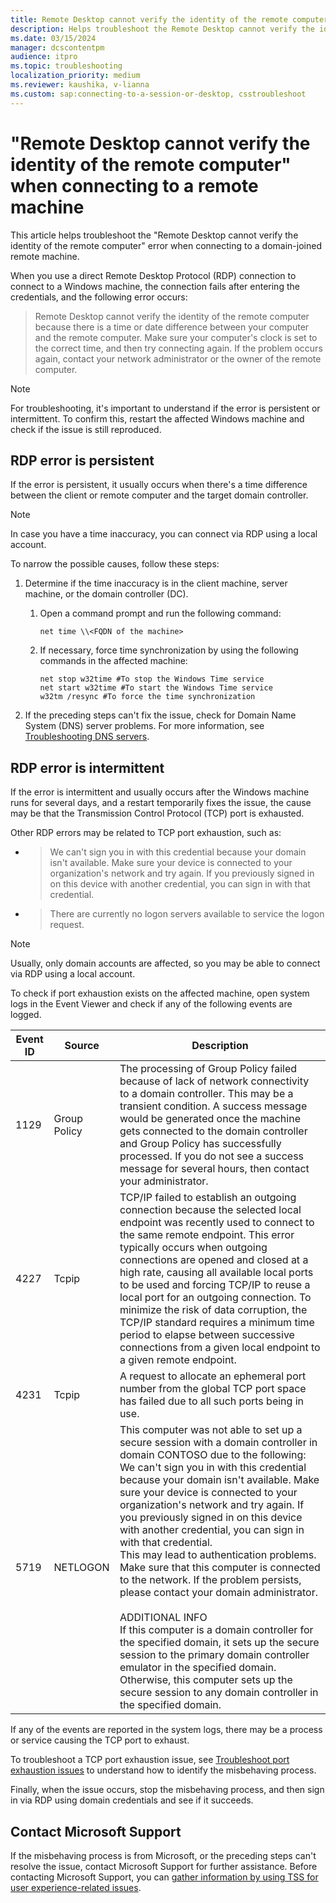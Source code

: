 ```yaml
---
title: Remote Desktop cannot verify the identity of the remote computer
description: Helps troubleshoot the Remote Desktop cannot verify the identity of the remote computer error when connecting to a domain-joined remote machine.
ms.date: 03/15/2024
manager: dcscontentpm
audience: itpro
ms.topic: troubleshooting
localization_priority: medium
ms.reviewer: kaushika, v-lianna
ms.custom: sap:connecting-to-a-session-or-desktop, csstroubleshoot
---
```

# "Remote Desktop cannot verify the identity of the remote computer" when connecting to a remote machine

This article helps troubleshoot the "Remote Desktop cannot verify the identity of the remote computer" error when connecting to a domain-joined remote machine.

When you use a direct Remote Desktop Protocol (RDP) connection to connect to a Windows machine, the connection fails after entering the credentials, and the following error occurs:

> Remote Desktop cannot verify the identity of the remote computer because there is a time or date difference between your computer and the remote computer. Make sure your computer's clock is set to the correct time, and then try connecting again. If the problem occurs again, contact your network administrator or the owner of the remote computer.

> [!NOTE]
> For troubleshooting, it's important to understand if the error is persistent or intermittent. To confirm this, restart the affected Windows machine and check if the issue is still reproduced.

## RDP error is persistent

If the error is persistent, it usually occurs when there's a time difference between the client or remote computer and the target domain controller.

> [!NOTE]
> In case you have a time inaccuracy, you can connect via RDP using a local account.

To narrow the possible causes, follow these steps:

1. Determine if the time inaccuracy is in the client machine, server machine, or the domain controller (DC).

    1. Open a command prompt and run the following command:

        ```console
        net time \\<FQDN of the machine>
        ```

    2. If necessary, force time synchronization by using the following commands in the affected machine:

        ```console
        net stop w32time #To stop the Windows Time service
        net start w32time #To start the Windows Time service
        w32tm /resync #To force the time synchronization
        ```

2. If the preceding steps can't fix the issue, check for Domain Name System (DNS) server problems. For more information, see [Troubleshooting DNS servers](/windows-server/networking/dns/troubleshoot/troubleshoot-dns-server).

## RDP error is intermittent

If the error is intermittent and usually occurs after the Windows machine runs for several days, and a restart temporarily fixes the issue, the cause may be that the Transmission Control Protocol (TCP) port is exhausted.

Other RDP errors may be related to TCP port exhaustion, such as:

- > We can't sign you in with this credential because your domain isn't available. Make sure your device is connected to your organization's network and try again. If you previously signed in on this device with another credential, you can sign in with that credential.
- > There are currently no logon servers available to service the logon request.

> [!NOTE]
> Usually, only domain accounts are affected, so you may be able to connect via RDP using a local account.

To check if port exhaustion exists on the affected machine, open system logs in the Event Viewer and check if any of the following events are logged.

|Event ID  |Source  |Description  |
|---------|---------|---------|
|1129     |Group Policy         |The processing of Group Policy failed because of lack of network connectivity to a domain controller. This may be a transient condition. A success message would be generated once the machine gets connected to the domain controller and Group Policy has successfully processed. If you do not see a success message for several hours, then contact your administrator.         |
|4227     |Tcpip         |TCP/IP failed to establish an outgoing connection because the selected local endpoint was recently used to connect to the same remote endpoint. This error typically occurs when outgoing connections are opened and closed at a high rate, causing all available local ports to be used and forcing TCP/IP to reuse a local port for an outgoing connection. To minimize the risk of data corruption, the TCP/IP standard requires a minimum time period to elapse between successive connections from a given local endpoint to a given remote endpoint.         |
|4231     |Tcpip         |A request to allocate an ephemeral port number from the global TCP port space has failed due to all such ports being in use.         |
|5719     |NETLOGON         |This computer was not able to set up a secure session with a domain controller in domain CONTOSO due to the following:<br>We can't sign you in with this credential because your domain isn't available. Make sure your device is connected to your organization's network and try again. If you previously signed in on this device with another credential, you can sign in with that credential.<br>This may lead to authentication problems. Make sure that this computer is connected to the network. If the problem persists, please contact your domain administrator.<br><br>ADDITIONAL INFO<br>If this computer is a domain controller for the specified domain, it sets up the secure session to the primary domain controller emulator in the specified domain. Otherwise, this computer sets up the secure session to any domain controller in the specified domain.         |

If any of the events are reported in the system logs, there may be a process or service causing the TCP port to exhaust.

To troubleshoot a TCP port exhaustion issue, see [Troubleshoot port exhaustion issues](/troubleshoot/windows-client/networking/tcp-ip-port-exhaustion-troubleshooting) to understand how to identify the misbehaving process.

Finally, when the issue occurs, stop the misbehaving process, and then sign in via RDP using domain credentials and see if it succeeds.

## Contact Microsoft Support

If the misbehaving process is from Microsoft, or the preceding steps can't resolve the issue, contact Microsoft Support for further assistance. Before contacting Microsoft Support, you can [gather information by using TSS for user experience-related issues](../../windows-client/windows-tss/gather-information-using-tss-user-experience.md).

